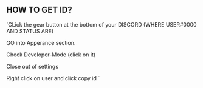 ## HOW TO GET ID?
`CLick the gear button at the bottom of your DISCORD (WHERE USER#0000 AND STATUS ARE)

GO into Apperance section.

Check Developer-Mode (click on it)

Close out of settings

Right click on user and click copy id
`
